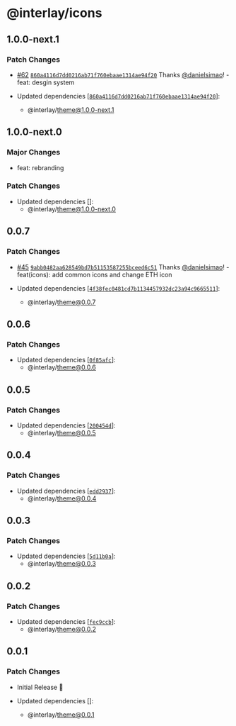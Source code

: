 # @interlay/icons

## 1.0.0-next.1

### Patch Changes

- [#62](https://github.com/interlay/ui/pull/62) [`860a4116d7dd0216ab71f760ebaae1314ae94f20`](https://github.com/interlay/ui/commit/860a4116d7dd0216ab71f760ebaae1314ae94f20) Thanks [@danielsimao](https://github.com/danielsimao)! - feat: desgin system

- Updated dependencies [[`860a4116d7dd0216ab71f760ebaae1314ae94f20`](https://github.com/interlay/ui/commit/860a4116d7dd0216ab71f760ebaae1314ae94f20)]:
  - @interlay/theme@1.0.0-next.1

## 1.0.0-next.0

### Major Changes

- feat: rebranding

### Patch Changes

- Updated dependencies []:
  - @interlay/theme@1.0.0-next.0

## 0.0.7

### Patch Changes

- [#45](https://github.com/interlay/ui/pull/45) [`9abb0482aa628549bd7b51153587255bceed6c51`](https://github.com/interlay/ui/commit/9abb0482aa628549bd7b51153587255bceed6c51) Thanks [@danielsimao](https://github.com/danielsimao)! - feat(icons): add common icons and change ETH icon

- Updated dependencies [[`4f38fec0481cd7b1134457932dc23a94c9665511`](https://github.com/interlay/ui/commit/4f38fec0481cd7b1134457932dc23a94c9665511)]:
  - @interlay/theme@0.0.7

## 0.0.6

### Patch Changes

- Updated dependencies [[`0f85afc`](https://github.com/interlay/ui/commit/0f85afc17d8a576331cbd8ae5f6b743977cf80a0)]:
  - @interlay/theme@0.0.6

## 0.0.5

### Patch Changes

- Updated dependencies [[`200454d`](https://github.com/interlay/ui/commit/200454d7df265c661a5e74d83293179962be8822)]:
  - @interlay/theme@0.0.5

## 0.0.4

### Patch Changes

- Updated dependencies [[`edd2937`](https://github.com/interlay/ui/commit/edd2937b2fbe05fd82b33c1e1cada3ed5c76e3db)]:
  - @interlay/theme@0.0.4

## 0.0.3

### Patch Changes

- Updated dependencies [[`5d11b0a`](https://github.com/interlay/ui/commit/5d11b0aa63dd3efa13e16a52f3b267bfa09e45d4)]:
  - @interlay/theme@0.0.3

## 0.0.2

### Patch Changes

- Updated dependencies [[`fec9ccb`](https://github.com/interlay/ui/commit/fec9ccbdbfbee8fa6bb1d8ebfbb29fa5497fd442)]:
  - @interlay/theme@0.0.2

## 0.0.1

### Patch Changes

- Initial Release 🎉

- Updated dependencies []:
  - @interlay/theme@0.0.1

